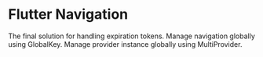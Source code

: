 # Flutter Navigation

The final solution for handling expiration tokens.
Manage navigation globally using GlobalKey<NavigatorState>.
Manage provider instance globally using MultiProvider.
